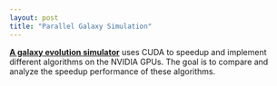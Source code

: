 ```yaml
---
layout: post
title: "Parallel Galaxy Simulation"
---
```


[**A galaxy evolution simulator**](https://louis-xu-ustc.github.io/Parallel-Galaxy-Evolution-Simulator/) uses CUDA to 
speedup and implement different algorithms on the NVIDIA GPUs. The goal is to compare and analyze the speedup performance of these algorithms.